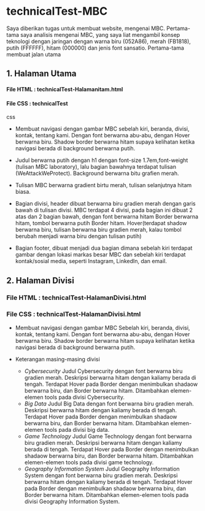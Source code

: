 # technicalTest-MBC

Saya diberikan tugas untuk membuat website, mengenai MBC. Pertama-tama saya analisis mengenai MBC, yang saya liat mengambil konsep teknologi dengan jaringan dengan warna biru (052A86), merah (FB1818), putih (FFFFFF), hitam (000000) dan jenis font sansatio. Pertama-tama membuat jalan utama

## 1. Halaman Utama 
#### File HTML : technicalTest-Halamanitam.html
#### File CSS : technicalTest
css
- Membuat navigasi dengan gambar MBC sebelah kiri, beranda, divisi, kontak, tentang kami. Dengan font berwarna abu-abu, dengan Hover berwarna biru. Shadow border berwarna hitam supaya kelihatan ketika navigasi berada di background berwarna putih.

- Judul berwarna putih dengan h1 dengan font-size 1.7em,font-weight (tulisan MBC laboratory), lalu bagian bawahnya terdapat tulisan (WeAttackWeProtect). Background berwarna bitu grafien merah.

- Tulisan MBC berwarna gradient birtu merah, tulisan selanjutnya hitam biasa.


- Bagian divisi, header dibuat berwarna biru gradien merah dengan garis bawah di tulisan divisi. MBC terdapat 4 divisi, pada bagian ini dibuat 2 atas dan 2 bagian bawah, dengan font berwarna hitam Border berwarna hitam, tombol berwarna putih Border hitam.
Hover(terdapat shadow berwarna biru, tulisan berwarna biru gradien merah, kalau tombol berubah menjadi warna biru dengan tulisan putih)


- Bagian footer, dibuat menjadi dua bagian dimana sebelah kiri terdapat gambar dengan lokasi markas besar MBC dan sebelah kiri terdapat kontak/sosial media, seperti Instagram, LinkedIn, dan email.


## 2. Halaman Divisi
### File HTML : technicalTest-HalamanDivisi.html
### File CSS : technicalTest-HalamanDivisi.html

- Membuat navigasi dengan gambar MBC Sebelah kiri, beranda, divisi, kontak, tentang kami. Dengan font berwarna abu-abu, dengan Hover berwarna biru. Shadow border berwarna hitam supaya kelihatan ketika navigasi berada di background berwarna putih.

- Keterangan masing-masing divisi
  - *Cybersecurity*
Judul Cybersecurity dengan font berwarna biru gradien merah. Deskripsi berwarna hitam dengan kaliamy berada di tengah. Terdapat Hover pada Border dengan menimbulkan shadaow berwarna biru, dan Border berwarna hitam. Ditambahkan elemen-elemen tools pada divisi Cybersecurity.
  - *Big Data*
Judul Big Data dengan font berwarna biru gradien merah. Deskripsi berwarna hitam dengan kaliamy berada di tengah. Terdapat Hover pada Border dengan menimbulkan shadaow berwarna biru, dan Border berwarna hitam. Ditambahkan elemen-elemen tools pada divisi big data.
  - *Game Technology*
Judul Game Technology dengan font berwarna biru gradien merah. Deskripsi berwarna hitam dengan kaliamy berada di tengah. Terdapat Hover pada Border dengan menimbulkan shadaow berwarna biru, dan Border berwarna hitam. Ditambahkan elemen-elemen tools pada divisi game technology.
  - *Geography Information System*
Judul Geography Information System dengan font berwarna biru gradien merah. Deskripsi berwarna hitam dengan kaliamy berada di tengah. Terdapat Hover pada Border dengan menimbulkan shadaow berwarna biru, dan Border berwarna hitam. Ditambahkan elemen-elemen tools pada divisi Geography Information System.
   


